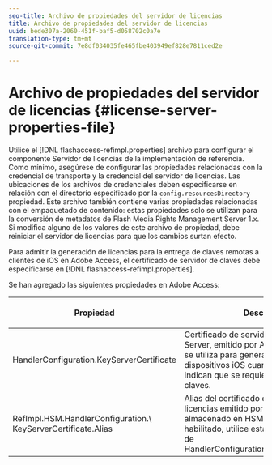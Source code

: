 ```yaml
---
seo-title: Archivo de propiedades del servidor de licencias
title: Archivo de propiedades del servidor de licencias
uuid: bede307a-2060-451f-baf5-d058702c0a7e
translation-type: tm+mt
source-git-commit: 7e8df034035fe465fbe403949ef828e7811ced2e

---
```



# Archivo de propiedades del servidor de licencias {#license-server-properties-file}

Utilice el [!DNL flashaccess-refimpl.properties] archivo para configurar el componente Servidor de licencias de la implementación de referencia. Como mínimo, asegúrese de configurar las propiedades relacionadas con la credencial de transporte y la credencial del servidor de licencias. Las ubicaciones de los archivos de credenciales deben especificarse en relación con el directorio especificado por la `config.resourcesDirectory` propiedad. Este archivo también contiene varias propiedades relacionadas con el empaquetado de contenido: estas propiedades solo se utilizan para la conversión de metadatos de Flash Media Rights Management Server 1.x. Si modifica alguno de los valores de este archivo de propiedad, debe reiniciar el servidor de licencias para que los cambios surtan efecto.

Para admitir la generación de licencias para la entrega de claves remotas a clientes de iOS en Adobe Access, el certificado de servidor de claves debe especificarse en [!DNL flashaccess-refimpl.properties].

Se han agregado las siguientes propiedades en Adobe Access:

<table frame="all" colsep="1" rowsep="1" class="+ topic/table adobe-d/table " id="table_xz2_lwy_n4"> 
 <thead class="- topic/thead "> 
  <tr rowsep="1" class="- topic/row "> 
   <th colname="1" class="- topic/entry entry"> <p class="- topic/p ">Propiedad </p> </th> 
   <th colname="2" class="- topic/entry entry"> <p class="- topic/p ">Descripción </p> </th> 
  </tr> 
 </thead>
 <tbody class="- topic/tbody "> 
  <tr rowsep="1" class="- topic/row "> 
   <td colname="1" class="- topic/entry "><span class="codeph"> HandlerConfiguration.KeyServerCertificate</span> </td> 
   <td colname="2" class="- topic/entry "> Certificado de servidor de licencias de Key Server, emitido por Adobe. Este certificado se utiliza para generar licencias para dispositivos iOS cuando los metadatos indican que se requiere un servidor de claves. </td> 
  </tr> 
  <tr rowsep="0" class="- topic/row "> 
   <td colname="1" class="- topic/entry "><span class="codeph"> RefImpl.HSM.HandlerConfiguration.\ KeyServerCertificate.Alias</span> </td> 
   <td colname="2" class="- topic/entry ">Alias del certificado de servidor de licencias emitido por Adobe de Key Server almacenado en HSM. Cuando HSM está habilitado, utilice esta propiedad en lugar de <span class="codeph"> HandlerConfiguration.KeyServerCertificate</span>. </td> 
  </tr> 
 </tbody> 
</table>

